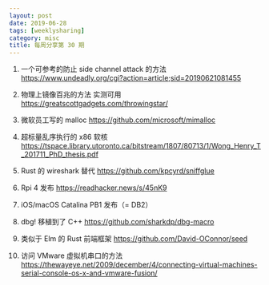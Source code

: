 ```yaml
---
layout: post
date: 2019-06-28
tags: [weeklysharing]
category: misc
title: 每周分享第 30 期
---
```


1. 一个可参考的防止 side channel attack 的方法 https://www.undeadly.org/cgi?action=article;sid=20190621081455

2. 物理上镜像百兆的方法 实测可用 https://greatscottgadgets.com/throwingstar/

3. 微软员工写的 malloc https://github.com/microsoft/mimalloc

4. 超标量乱序执行的 x86 软核 https://tspace.library.utoronto.ca/bitstream/1807/80713/1/Wong_Henry_T_201711_PhD_thesis.pdf

5. Rust 的 wireshark 替代 https://github.com/kpcyrd/sniffglue

6. Rpi 4 发布 https://readhacker.news/s/45nK9

7. iOS/macOS Catalina PB1 发布（= DB2）

8. dbg! 移植到了 C++ https://github.com/sharkdp/dbg-macro

9. 类似于 Elm 的 Rust 前端框架 https://github.com/David-OConnor/seed

10. 访问 VMware 虚拟机串口的方法 https://thewayeye.net/2009/december/4/connecting-virtual-machines-serial-console-os-x-and-vmware-fusion/

    

